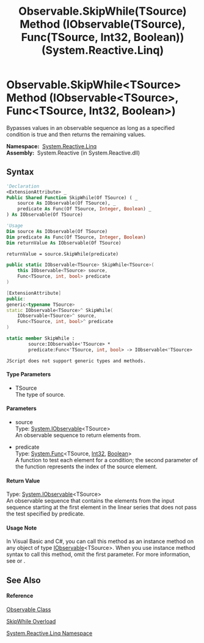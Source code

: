 ﻿---
title: Observable.SkipWhile(TSource) Method (IObservable(TSource), Func(TSource, Int32, Boolean)) (System.Reactive.Linq)
TOCTitle: SkipWhile(TSource) Method (IObservable(TSource), Func(TSource, Int32, Boolean))
ms:assetid: M:System.Reactive.Linq.Observable.SkipWhile``1(System.IObservable{``0},System.Func{``0,System.Int32,System.Boolean})
ms:mtpsurl: https://msdn.microsoft.com/en-us/library/Hh211631(v=VS.103)
ms:contentKeyID: 36068310
ms.date: 06/28/2011
mtps_version: v=VS.103
dev_langs:
- vb
- csharp
- c++
- fsharp
- jscript
---

# Observable.SkipWhile\<TSource\> Method (IObservable\<TSource\>, Func\<TSource, Int32, Boolean\>)

Bypasses values in an observable sequence as long as a specified condition is true and then returns the remaining values.

**Namespace:**  [System.Reactive.Linq](hh211929\(v=vs.103\).md)  
**Assembly:**  System.Reactive (in System.Reactive.dll)

## Syntax

``` vb
'Declaration
<ExtensionAttribute> _
Public Shared Function SkipWhile(Of TSource) ( _
    source As IObservable(Of TSource), _
    predicate As Func(Of TSource, Integer, Boolean) _
) As IObservable(Of TSource)
```

``` vb
'Usage
Dim source As IObservable(Of TSource)
Dim predicate As Func(Of TSource, Integer, Boolean)
Dim returnValue As IObservable(Of TSource)

returnValue = source.SkipWhile(predicate)
```

``` csharp
public static IObservable<TSource> SkipWhile<TSource>(
    this IObservable<TSource> source,
    Func<TSource, int, bool> predicate
)
```

``` c++
[ExtensionAttribute]
public:
generic<typename TSource>
static IObservable<TSource>^ SkipWhile(
    IObservable<TSource>^ source, 
    Func<TSource, int, bool>^ predicate
)
```

``` fsharp
static member SkipWhile : 
        source:IObservable<'TSource> * 
        predicate:Func<'TSource, int, bool> -> IObservable<'TSource> 
```

``` jscript
JScript does not support generic types and methods.
```

#### Type Parameters

  - TSource  
    The type of source.

#### Parameters

  - source  
    Type: [System.IObservable](https://msdn.microsoft.com/en-us/library/Dd990377)\<TSource\>  
    An observable sequence to return elements from.  

<!-- end list -->

  - predicate  
    Type: [System.Func](https://msdn.microsoft.com/en-us/library/Bb534647)\<TSource, [Int32](https://msdn.microsoft.com/en-us/library/td2s409d), [Boolean](https://msdn.microsoft.com/en-us/library/a28wyd50)\>  
    A function to test each element for a condition; the second parameter of the function represents the index of the source element.  

#### Return Value

Type: [System.IObservable](https://msdn.microsoft.com/en-us/library/Dd990377)\<TSource\>  
An observable sequence that contains the elements from the input sequence starting at the first element in the linear series that does not pass the test specified by predicate.  

#### Usage Note

In Visual Basic and C\#, you can call this method as an instance method on any object of type [IObservable](https://msdn.microsoft.com/en-us/library/Dd990377)\<TSource\>. When you use instance method syntax to call this method, omit the first parameter. For more information, see [](https://msdn.microsoft.com/en-us/library/Bb384936) or [](https://msdn.microsoft.com/en-us/library/Bb383977).

## See Also

#### Reference

[Observable Class](hh244252\(v=vs.103\).md)

[SkipWhile Overload](hh244339\(v=vs.103\).md)

[System.Reactive.Linq Namespace](hh211929\(v=vs.103\).md)

